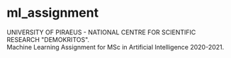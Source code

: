 # ml_assignment

UNIVERSITY OF PIRAEUS - NATIONAL CENTRE FOR SCIENTIFIC RESEARCH "DEMOKRITOS". </br>
Machine Learning Assignment for MSc in Artificial Intelligence 2020-2021.
